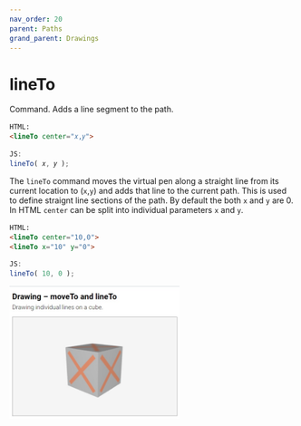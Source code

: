 ```yaml
---
nav_order: 20
parent: Paths
grand_parent: Drawings
---
```


# lineTo

Command. Adds a line segment to the path.

```html
HTML:
<lineTo center="𝑥,𝑦">
```
```js
JS:
lineTo( 𝑥, 𝑦 );
```

The `lineTo` command moves the virtual pen along a straight line from its current
location to (`x`,`y`) and adds that line to the current path. This is used to
define straignt line sections of the path. By default the both `x` and `y` are
0. In HTML `center` can be split into individual parameters `x` and `y`.

```html
HTML:
<lineTo center="10,0">
<lineTo x="10" y="0">
```
```js
JS:
lineTo( 10, 0 );
```

[<kbd><img src="../../examples/snapshots/drawing-moveto-lineto.jpg" width="300"></kbd>](../../examples/drawing-moveto-lineto.html)
